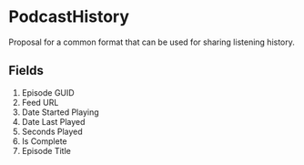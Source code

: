 # PodcastHistory
Proposal for a common format that can be used for sharing listening history.


## Fields
1. Episode GUID
2. Feed URL
3. Date Started Playing
4. Date Last Played
5. Seconds Played
6. Is Complete
7. Episode Title
